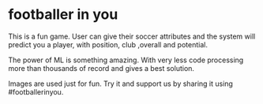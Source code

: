 # footballer in you
This is a fun game. User can give their soccer attributes and the system will predict you a player, with position, club ,overall and potential. 

The power of ML is something amazing. With very less code processing more than thousands of record and gives a best solution.

Images are used just for fun. Try it and support us by sharing it using #footballerinyou.
